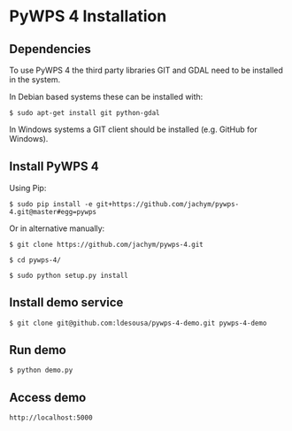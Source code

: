 PyWPS 4 Installation
====================

Dependencies
------------

To use PyWPS 4 the third party libraries GIT and GDAL need to be installed in the system.

In Debian based systems these can be installed with:

    $ sudo apt-get install git python-gdal
    
In Windows systems a GIT client should be installed (e.g. GitHub for Windows).
    
Install PyWPS 4
----------------

Using Pip: 

	$ sudo pip install -e git+https://github.com/jachym/pywps-4.git@master#egg=pywps

Or in alternative manually:

    $ git clone https://github.com/jachym/pywps-4.git
    
    $ cd pywps-4/
    
    $ sudo python setup.py install

Install demo service
--------------------

	$ git clone git@github.com:ldesousa/pywps-4-demo.git pywps-4-demo
	

Run demo
--------

	$ python demo.py
	
Access demo
-----------

	http://localhost:5000